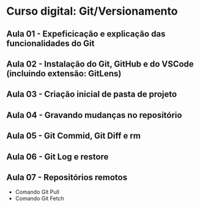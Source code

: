 # Curso digital: Git/Versionamento

## Aula 01 - Expeficicação e explicação das funcionalidades do Git
## Aula 02 - Instalação do Git, GitHub e do VSCode (incluindo extensão: GitLens)
## Aula 03 - Criação inicial de pasta de projeto
## Aula 04 - Gravando mudanças no repositório
## Aula 05 - Git Commid, Git Diff e rm
## Aula 06 - Git Log e restore
## Aula 07 - Repositórios remotos
* Comando Git Pull
* Comando Git Fetch
